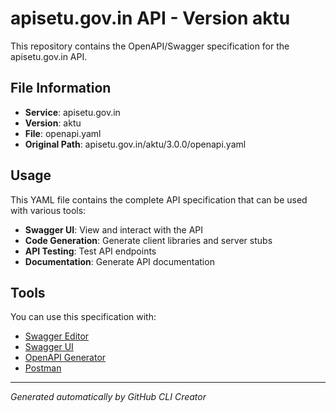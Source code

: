 # apisetu.gov.in API - Version aktu

This repository contains the OpenAPI/Swagger specification for the apisetu.gov.in API.

## File Information

- **Service**: apisetu.gov.in
- **Version**: aktu
- **File**: openapi.yaml
- **Original Path**: apisetu.gov.in/aktu/3.0.0/openapi.yaml

## Usage

This YAML file contains the complete API specification that can be used with various tools:

- **Swagger UI**: View and interact with the API
- **Code Generation**: Generate client libraries and server stubs
- **API Testing**: Test API endpoints
- **Documentation**: Generate API documentation

## Tools

You can use this specification with:

- [Swagger Editor](https://editor.swagger.io/)
- [Swagger UI](https://swagger.io/tools/swagger-ui/)
- [OpenAPI Generator](https://openapi-generator.tech/)
- [Postman](https://www.postman.com/)

---

*Generated automatically by GitHub CLI Creator*
